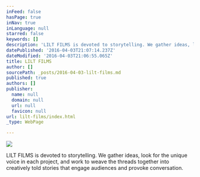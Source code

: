 ```yaml
---
inFeed: false
hasPage: true
inNav: true
inLanguage: null
starred: false
keywords: []
description: 'LILT FILMS is devoted to storytelling. We gather ideas, look for the unique voice in each project, and work to weave the threads together into creatively told stories that engage audiences and provoke conversation.'
datePublished: '2016-04-03T21:07:14.237Z'
dateModified: '2016-04-03T21:06:55.065Z'
title: LILT FILMS
author: []
sourcePath: _posts/2016-04-03-lilt-films.md
published: true
authors: []
publisher:
  name: null
  domain: null
  url: null
  favicon: null
url: lilt-films/index.html
_type: WebPage

---
```

![](https://s3-us-west-2.amazonaws.com/the-grid-img/p/79705505478709a0e2224076ce013f96d0c8c702.jpg)

LILT FILMS is devoted to storytelling. We gather ideas, look for the unique voice in each project, and work to weave the threads together into creatively told stories that engage audiences and provoke conversation.